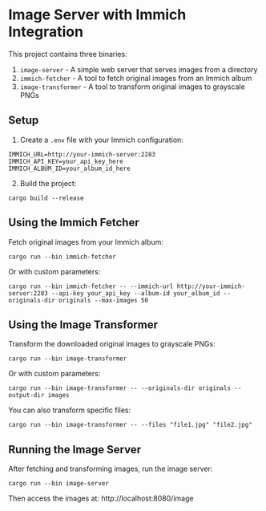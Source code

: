 # Image Server with Immich Integration

This project contains three binaries:
1. `image-server` - A simple web server that serves images from a directory
2. `immich-fetcher` - A tool to fetch original images from an Immich album
3. `image-transformer` - A tool to transform original images to grayscale PNGs

## Setup

1. Create a `.env` file with your Immich configuration:
```
IMMICH_URL=http://your-immich-server:2283
IMMICH_API_KEY=your_api_key_here
IMMICH_ALBUM_ID=your_album_id_here
```

2. Build the project:
```
cargo build --release
```

## Using the Immich Fetcher

Fetch original images from your Immich album:
```
cargo run --bin immich-fetcher
```

Or with custom parameters:
```
cargo run --bin immich-fetcher -- --immich-url http://your-immich-server:2283 --api-key your_api_key --album-id your_album_id --originals-dir originals --max-images 50
```

## Using the Image Transformer

Transform the downloaded original images to grayscale PNGs:
```
cargo run --bin image-transformer
```

Or with custom parameters:
```
cargo run --bin image-transformer -- --originals-dir originals --output-dir images
```

You can also transform specific files:
```
cargo run --bin image-transformer -- --files "file1.jpg" "file2.jpg"
```

## Running the Image Server

After fetching and transforming images, run the image server:
```
cargo run --bin image-server
```

Then access the images at: http://localhost:8080/image
